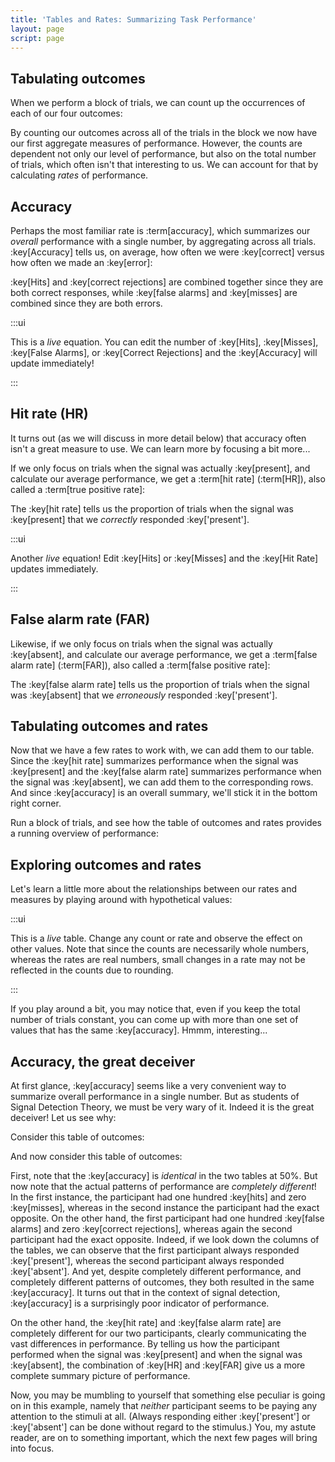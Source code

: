 ```yaml
---
title: 'Tables and Rates: Summarizing Task Performance'
layout: page
script: page
---
```


## Tabulating outcomes

When we perform a block of trials, we can count up the occurrences of each of our four outcomes:

<sdt-example-human>
  <detectable-control coherence=".5" trials="10" run pause reset duration="1000"></detectable-control>
  <rdk-task coherence=".5" trials="10" duration="1000" wait="1000" iti="1000"></rdk-task>
  <detectable-response interactive trial feedback="outcome"></detectable-response>
  <detectable-table numeric hits="0" misses="0" false-alarms="0" correct-rejections="0"></detectable-table>
</sdt-example-human>

By counting our outcomes across all of the trials in the block we now have our first aggregate
measures of performance. However, the counts are dependent not only our level of performance, but
also on the total number of trials, which often isn't that interesting to us. We can account for
that by calculating *rates* of performance.

## Accuracy

Perhaps the most familiar rate is :term[accuracy], which summarizes our *overall* performance with a
single number, by aggregating across all trials. :key[Accuracy] tells us, on average, how often
we were :key[correct] versus how often we made an :key[error]:

<sdt-equation-hmfacr2acc></sdt-equation-hmfacr2acc>

:key[Hits] and :key[correct rejections] are combined together since they are both correct responses,
while :key[false alarms] and :key[misses] are combined since they are both errors.

<sdt-equation-hmfacr2acc numeric interactive hits="5" misses="5" false-alarms="5" correct-rejections="5"></sdt-equation-hmfacr2acc>

:::ui

This is a *live* equation. You can edit the number of :key[Hits], :key[Misses], :key[False Alarms],
or :key[Correct Rejections] and the :key[Accuracy] will update immediately!

:::

## Hit rate (HR)

It turns out (as we will discuss in more detail below) that accuracy often isn't a great measure to
use. We can learn more by focusing a bit more...

If we only focus on trials when the signal was actually :key[present], and calculate our average
performance, we get a :term[hit rate] (:term[HR]), also called a :term[true positive rate]:

<sdt-equation-hm2hr></sdt-equation-hm2hr>

The :key[hit rate] tells us the proportion of trials when the signal was :key[present] that we
*correctly* responded :key['present'].

<sdt-equation-hm2hr numeric interactive hits="5" misses="5"></sdt-equation-hm2hr>

:::ui

Another *live* equation! Edit :key[Hits] or :key[Misses] and the :key[Hit Rate] updates immediately.

:::

## False alarm rate (FAR)

Likewise, if we only focus on trials when the signal was actually :key[absent], and calculate our
average performance, we get a :term[false alarm rate] (:term[FAR]), also called a :term[false
positive rate]:

<sdt-equation-facr2far></sdt-equation-facr2far>

The :key[false alarm rate] tells us the proportion of trials when the signal was :key[absent] that
we *erroneously* responded :key['present'].

<sdt-equation-facr2far numeric interactive false-alarms="5" correct-rejections="5"></sdt-equation-facr2far>

## Tabulating outcomes and rates

Now that we have a few rates to work with, we can add them to our table. Since the :key[hit rate]
summarizes performance when the signal was :key[present] and the :key[false alarm rate] summarizes
performance when the signal was :key[absent], we can add them to the corresponding rows. And since
:key[accuracy] is an overall summary, we'll stick it in the bottom right corner.

Run a block of trials, and see how the table of outcomes and rates provides a running overview of
performance:

<sdt-example-human>
  <detectable-control coherence=".5" trials="10" run pause reset duration="1000"></detectable-control>
  <rdk-task coherence=".5" trials="10" duration="1000" wait="1000" iti="1000"></rdk-task>
  <detectable-response interactive trial feedback="outcome"></detectable-response>
  <detectable-table numeric summary="stimulusRates accuracy" hits="0" misses="0" false-alarms="0" correct-rejections="0">
    </detectable-table>
</sdt-example-human>

## Exploring outcomes and rates

Let's learn a little more about the relationships between our rates and measures by playing around
with hypothetical values:

<sdt-example-interactive>
  <detectable-table interactive numeric summary="stimulusRates accuracy"></detectable-table>
</sdt-example-interactive>

:::ui

This is a *live* table. Change any count or rate and observe the effect on other values. Note that
since the counts are necessarily whole numbers, whereas the rates are real numbers, small changes in
a rate may not be reflected in the counts due to rounding.

:::

If you play around a bit, you may notice that, even if you keep the total number of trials constant,
you can come up with more than one set of values that has the same :key[accuracy]. Hmmm,
interesting...

## Accuracy, the great deceiver

At first glance, :key[accuracy] seems like a very convenient way to summarize overall performance in
a single number. But as students of Signal Detection Theory, we must be very wary of it. Indeed
it is the great deceiver! Let us see why:

Consider this table of outcomes:

<sdt-example-interactive>
  <detectable-table numeric summary="stimulusRates accuracy" hits="100" misses="0" false-alarms="100" correct-rejections="0"></detectable-table>
</sdt-example-interactive>

And now consider this table of outcomes:

<sdt-example-interactive>
  <detectable-table numeric summary="stimulusRates accuracy" hits="0" misses="100" false-alarms="0" correct-rejections="100"></detectable-table>
</sdt-example-interactive>

First, note that the :key[accuracy] is *identical* in the two tables at 50%. But now note that the
actual patterns of performance are *completely different*! In the first instance, the participant
had one hundred :key[hits] and zero :key[misses], whereas in the second instance the participant had
the exact opposite. On the other hand, the first participant had one hundred :key[false alarms] and
zero :key[correct rejections], whereas again the second participant had the exact opposite. Indeed,
if we look down the columns of the tables, we can observe that the first participant always
responded :key['present'], whereas the second participant always responded :key['absent']. And yet,
despite completely different performance, and completely different patterns of outcomes, they both
resulted in the same :key[accuracy]. It turns out that in the context of signal detection,
:key[accuracy] is a surprisingly poor indicator of performance.

On the other hand, the :key[hit rate] and :key[false alarm rate] are completely different for our
two participants, clearly communicating the vast differences in performance. By telling us how the
participant performed when the signal was :key[present] and when the signal was :key[absent], the
combination of :key[HR] and :key[FAR] give us a more complete summary picture of performance.

Now, you may be mumbling to yourself that something else peculiar is going on in this example,
namely that *neither* participant seems to be paying any attention to the stimuli at all. (Always
responding either :key['present'] or :key['absent'] can be done without regard to the stimulus.)
You, my astute reader, are on to something important, which the next few pages will bring into
focus.
